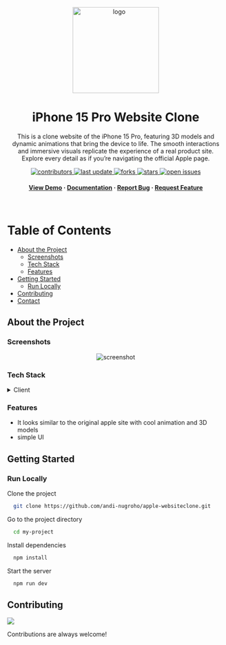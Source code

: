 
<div align="center">

  <img src="https://github.com/user-attachments/assets/db8be64e-daf8-4585-8410-11d5ce737f57" alt="logo" width="200" height="auto" />
  <h1>iPhone 15 Pro Website Clone</h1>

  <p>
    This is a clone website of the iPhone 15 Pro, featuring 3D models and dynamic animations that bring the device to life. The smooth interactions and immersive visuals replicate the experience of a real product site. Explore every detail as if you’re navigating the official Apple page.
  </p>


<!-- Badges -->
<p>
  <a href="https://github.com/andi-nugroho/apple-websiteclone">
    <img src="https://img.shields.io/github/contributors/andi-nugroho/apple-websiteclone" alt="contributors" />
  </a>
  <a href="https://github.com/andi-nugroho/apple-websiteclone">
    <img src="https://img.shields.io/github/last-commit/andi-nugroho/apple-websiteclone" alt="last update" />
  </a>
  <a href="https://github.com/andi-nugroho/apple-websiteclone">
    <img src="https://img.shields.io/github/forks/andi-nugroho/apple-websiteclone" alt="forks" />
  </a>
  <a href="https://github.com/andi-nugroho/apple-websiteclone">
    <img src="https://img.shields.io/github/stars/andi-nugroho/apple-websiteclone" alt="stars" />
  </a>
  <a href="https://github.com/andi-nugroho/apple-websiteclone">
    <img src="https://img.shields.io/github/issues/andi-nugroho/apple-websiteclone" alt="open issues" />
  </a>

</p>

<h4>
    <a href="https://appleclone.anditech.site">View Demo</a>
  <span> · </span>
    <a href="https://github.com/andi-nugroho/apple-websiteclone">Documentation</a>
  <span> · </span>
    <a href="https://github.com/andi-nugroho/apple-websiteclone/issues">Report Bug</a>
  <span> · </span>
    <a href="https://github.com/andi-nugroho/apple-websiteclone/issues">Request Feature</a>
  </h4>
</div>

<br />

<!-- Table of Contents -->
#  Table of Contents

- [About the Project](#about-the-project)
  * [Screenshots](#screenshots)
  * [Tech Stack](#tech-stack)
  * [Features](#features)
- [Getting Started](#getting-started)
  * [Run Locally](#run-locally)
- [Contributing](#contributing)
- [Contact](#contact)



<!-- About the Project -->
##  About the Project


<!-- Screenshots -->
###  Screenshots

<div align="center">
  <img src="https://github.com/user-attachments/assets/90a3dd0d-5971-44ee-8129-0c3c94005d6d" alt="screenshot" />
</div>


<!-- TechStack -->
###  Tech Stack

<details>
  <summary>Client</summary>
  <ul>
        <li><a href="">React.js</a></li>
        <li><a href="">Javascript</a></li>
        <li><a href="">TailwindCSS</a></li>
        <li><a href="">GSAP</a></li>
        <li><a href="">ThreeJS</a></li>


  </ul>
</details>

<!-- Features -->
### Features

- It looks similar to the original apple site with cool animation and 3D models
- simple UI


<!-- Getting Started -->
##  Getting Started

<!-- Run Locally -->
### Run Locally

Clone the project

```bash
  git clone https://github.com/andi-nugroho/apple-websiteclone.git
```

Go to the project directory

```bash
  cd my-project
```

Install dependencies

```bash
  npm install
```

Start the server

```bash
  npm run dev
```



<!-- Contributing -->
## Contributing

<a href="https://github.com/andi-nugroho/apple-websiteclone/graphs/contributors">
  <img src="https://contrib.rocks/image?repo=rinkitadhana/The-Daily-Crimes" />
</a>


Contributions are always welcome!
